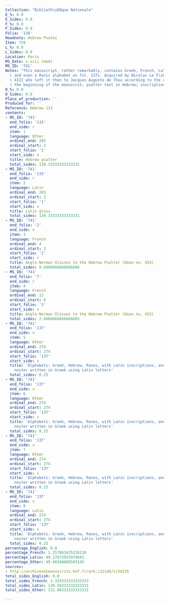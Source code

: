 ```yaml
---
Collection: "Biblioth\xE8que Nationale"
E_%: 0.0
E_Sides: 0.0
F_%: 0.0
F_Sides: 0.0
Folia: '138'
Headnote: Hebrew Psalms
Item: 759
L_%: 0.0
L_Sides: 0.0
Location: Paris
MS_Date: s.xiii (med)
MS_ID: '741'
Notes: "This manuscript, rather remarkably, contains Greek, French, Latin, Hebrew,\
  \ and even a Runic alphabet on fol. 137v. Acquired by Nicolas Le F\xE8vre for Louis\
  \ XIII who left it then to Jacques Auguste de Thou according to the ex-libris at\
  \ the beginning of the manuscrit; psalter text in Hebrew; inscription on 138v"
O_%: 0.0
O_Sides: 0.0
Place_of_production: ''
Produced_for: ''
Reference: Hebrew 113
contents:
- MS_ID: '741'
  end_folio: '133'
  end_side: r
  item: 1
  language: Other
  ordinal_end: 265
  ordinal_start: 2
  start_folio: '1'
  start_side: v
  title: Hebrew psalter
  total_sides: 130.33333333333331
- MS_ID: '741'
  end_folio: '133'
  end_side: r
  item: 2
  language: Latin
  ordinal_end: 265
  ordinal_start: 2
  start_folio: '1'
  start_side: v
  title: Latin gloss
  total_sides: 130.33333333333331
- MS_ID: '741'
  end_folio: '2'
  end_side: v
  item: 3
  language: French
  ordinal_end: 4
  ordinal_start: 3
  start_folio: '2'
  start_side: r
  title: Anglo-Norman Glosses to the Hebrew Psalter (Dean no. 453)
  total_sides: 0.6666666666666666
- MS_ID: '741'
  end_folio: '7'
  end_side: r
  item: 4
  language: French
  ordinal_end: 13
  ordinal_start: 6
  start_folio: '3'
  start_side: v
  title: Anglo-Norman Glosses to the Hebrew Psalter (Dean no. 453)
  total_sides: 2.6666666666666665
- MS_ID: '741'
  end_folio: '137'
  end_side: v
  item: 5
  language: Other
  ordinal_end: 274
  ordinal_start: 274
  start_folio: '137'
  start_side: v
  title: 'Alphabets: Greek, Hebrew, Runes, with Latin inscriptions, and with Pater
    noster written in Greek using Latin letters'
  total_sides: 0.25
- MS_ID: '741'
  end_folio: '137'
  end_side: v
  item: 6
  language: Other
  ordinal_end: 274
  ordinal_start: 274
  start_folio: '137'
  start_side: v
  title: 'Alphabets: Greek, Hebrew, Runes, with Latin inscriptions, and with Pater
    noster written in Greek using Latin letters'
  total_sides: 0.25
- MS_ID: '741'
  end_folio: '137'
  end_side: v
  item: 7
  language: Other
  ordinal_end: 274
  ordinal_start: 274
  start_folio: '137'
  start_side: v
  title: 'Alphabets: Greek, Hebrew, Runes, with Latin inscriptions, and with Pater
    noster written in Greek using Latin letters'
  total_sides: 0.25
- MS_ID: '741'
  end_folio: '137'
  end_side: v
  item: 8
  language: Latin
  ordinal_end: 274
  ordinal_start: 274
  start_folio: '137'
  start_side: v
  title: 'Alphabets: Greek, Hebrew, Runes, with Latin inscriptions, and with Pater
    noster written in Greek using Latin letters'
  total_sides: 0.25
percentage_English: 0.0
percentage_French: 1.257861635220126
percentage_Latin: 49.27672955974843
percentage_Other: 49.46540880503145
sources:
- http://archivesetmanuscrits.bnf.fr/ark:/12148/cc54235
total_sides_English: 0.0
total_sides_French: 3.333333333333333
total_sides_Latin: 130.58333333333331
total_sides_Other: 131.08333333333331

---
```

